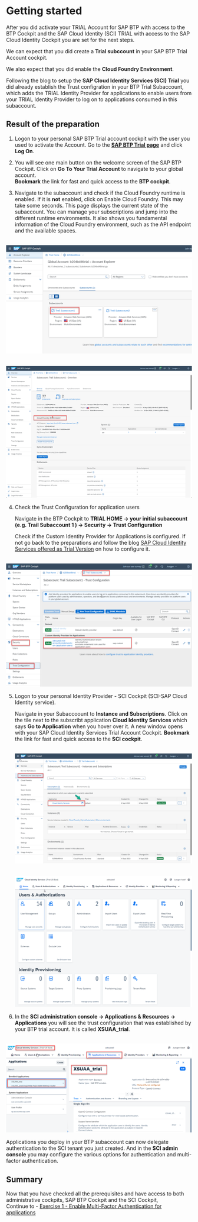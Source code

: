 # Getting started

After you did activate your TRIAL Account for SAP BTP with access to the BTP Cockpit and the SAP Cloud Identity (SCI) TRIAL with access to the SAP Cloud Identity Cockpit you are set for the next steps.

We can expect that you did create a **Trial subccount** in your SAP BTP Trial Account cockpit.

We also expect that you did enable the **Cloud Foundry Environment**.

Following the blog to setup the **SAP Cloud Identity Services (SCI) Trial** you did already establish the Trust configration in your BTP Trial Subaccount, which adds the TRIAL Identity Provider  for applications to enable users from your TRIAL Identity Provider to log on to applications consumed in this subaccount.

## Result of the preparation

1. Logon to your personal SAP BTP Trial account cockpit with the user you used to activate the Account. Go to the [**SAP BTP Trial page**](https://account.hanatrial.ondemand.com/trial/#/home/trial) and click **Log On**.

2. You will see one main button on the welcome screen of the SAP BTP Cockpit. Click on **Go To Your Trial Account** to navigate to your global account.  
   **Bookmark** the link for fast and quick access to the **BTP cockpit**.

3. Navigate to the subaccount and check if the Cloud Foundry runtime is enabled. If it is **not** enabled, click on Enable Cloud Foundry. This may take some seconds. This page displays the current state of the subaccount. You can manage your subscriptions and jump into the different runtime environments. It also shows you fundamental information of the Cloud Foundry environment, such as the API endpoint and the available spaces.

<br>![](/exercises/ex0/images/audit0.png)

<br>![](/exercises/ex0/images/Subaccount%20Overview.png)

4. Check the Trust Configuration for application users

   Navigate in the  BTP Cockpit to **TRIAL HOME -> your initial subaccount (e.g. Trail Subaccount 1 ) -> Security -> Trust Configuration**

   Check if the Custom Identity Provider for Applications is configured. If not go back to the preparations and follow the blog [SAP Cloud Identity Services offered as Trial Version](https://blogs.sap.com/2023/04/13/sap-cloud-identity-services-offered-as-trial-version/) on how to configure it.

<br>![](/exercises/ex0/images/Subaccoount1_TrustConfiguration.png)

5. Logon to your personal Identity Provider - SCI Cockpit (SCI-SAP Cloud Identity service).

   Navigate in your Subaccoount to **Instance and Subscriptions**. Click on the tile next to the subscribt application **Cloud Identity Services** which says **Go to Application** when you hover over it. A new window opens with your SAP Cloud Identity Services Trial Account Cockpit. **Bookmark** the link for fast and quick access to the **SCI cockpit**.

    <br>![](/exercises/ex0/images/SubaccountInstanceandSubscriptions.png)
   
     <br>![](/exercises/ex0/images/SCICockpit.png)

7. In the **SCI administration console -> Applications & Resources -> Applications** you will see the trust configuration that was established by your BTP trial account. It is called **XSUAA_trial**.

<br>![](/exercises/ex0/images/SCI_XSUAA_trial.png)

   Applications you deploy in your BTP subaccount can now delegate authentication to the SCI tenant you just created. And in the **SCI admin console** you may configure the various options for authentication and multi-factor authentication.

## Summary

Now that you have checked all the prerequisites and have access to both administrative cockpits, SAP BTP Cockpit and the SCI Cockpit,  
Continue to - [Exercise 1 - Enable Multi-Factor Authentication for applications](../ex1/README.md)
